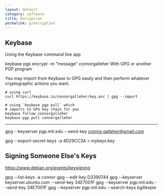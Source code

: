 ```yaml
---
layout: default
category: software
title: Encryption
permalink: p/encryption
---
```





## Keybase

Using the Keybase command line app

keybase pgp encrypt -m "message" connorgalleher
With GPG or another PGP program

You may import from Keybase to GPG easily and then perform whatever cryptographic actions you want.

    # using curl
    curl https://keybase.io/connorgalleher/key.asc | gpg --import

    # using `keybase pgp pull` which
    # imports to GPG key chain for you
    keybase follow connorgalleher
    keybase pgp pull connorgalleher

----

gpg --keyserver pgp.mit.edu --send-key connor.galleher@gmail.com

gpg --export-secret-keys -a 4D29CC3A > mykeys.key


## Signing Someone Else's Keys

https://www.debian.org/events/keysigning

gpg --list-keys -a connor
gpg --edit-key D3390744
gpg --keyserver keyserver.ubuntu.com --send-key 34E7001F
gpg --keyserver pgp.mit.edu --send-key 34E7001F
gpg --keyserver pgp.mit.edu --search-keys bgillespie
